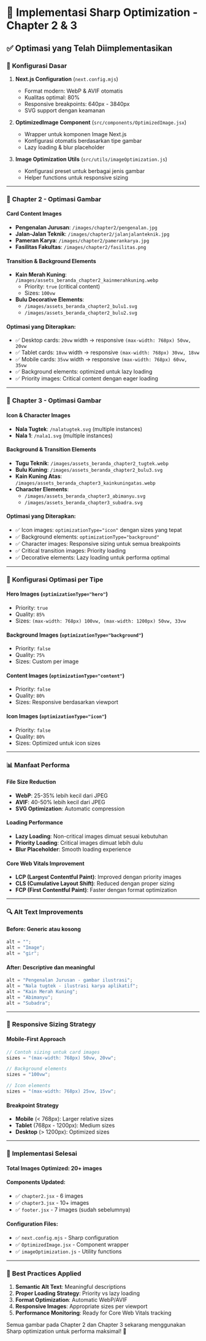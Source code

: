 # 🚀 Implementasi Sharp Optimization - Chapter 2 & 3

## ✅ **Optimasi yang Telah Diimplementasikan**

### 🔧 **Konfigurasi Dasar**

1. **Next.js Configuration** (`next.config.mjs`)

   - Format modern: WebP & AVIF otomatis
   - Kualitas optimal: 80%
   - Responsive breakpoints: 640px - 3840px
   - SVG support dengan keamanan

2. **OptimizedImage Component** (`src/components/OptimizedImage.jsx`)

   - Wrapper untuk komponen Image Next.js
   - Konfigurasi otomatis berdasarkan tipe gambar
   - Lazy loading & blur placeholder

3. **Image Optimization Utils** (`src/utils/imageOptimization.js`)
   - Konfigurasi preset untuk berbagai jenis gambar
   - Helper functions untuk responsive sizing

---

### 📸 **Chapter 2 - Optimasi Gambar**

#### **Card Content Images**

- **Pengenalan Jurusan**: `/images/chapter2/pengenalan.jpg`
- **Jalan-Jalan Teknik**: `/images/chapter2/jalanjalanteknik.jpg`
- **Pameran Karya**: `/images/chapter2/pamerankarya.jpg`
- **Fasilitas Fakultas**: `/images/chapter2/fasilitas.png`

#### **Transition & Background Elements**

- **Kain Merah Kuning**: `/images/assets_beranda_chapter2_kainmerahkuning.webp`
  - Priority: `true` (critical content)
  - Sizes: `100vw`
- **Bulu Decorative Elements**:
  - `/images/assets_beranda_chapter2_bulu1.svg`
  - `/images/assets_beranda_chapter2_bulu2.svg`

#### **Optimasi yang Diterapkan**:

- ✅ Desktop cards: `20vw` width → responsive `(max-width: 768px) 50vw, 20vw`
- ✅ Tablet cards: `18vw` width → responsive `(max-width: 768px) 30vw, 18vw`
- ✅ Mobile cards: `35vw` width → responsive `(max-width: 768px) 60vw, 35vw`
- ✅ Background elements: optimized untuk lazy loading
- ✅ Priority images: Critical content dengan eager loading

---

### 🎨 **Chapter 3 - Optimasi Gambar**

#### **Icon & Character Images**

- **Nala Tugtek**: `/nalatugtek.svg` (multiple instances)
- **Nala 1**: `/nala1.svg` (multiple instances)

#### **Background & Transition Elements**

- **Tugu Teknik**: `/images/assets_beranda_chapter2_tugtek.webp`
- **Bulu Kuning**: `/images/assets_beranda_chapter2_bulu3.svg`
- **Kain Kuning Atas**: `/images/assets_beranda_chapter3_kainkuningatas.webp`
- **Character Elements**:
  - `/images/assets_beranda_chapter3_abimanyu.svg`
  - `/images/assets_beranda_chapter3_subadra.svg`

#### **Optimasi yang Diterapkan**:

- ✅ Icon images: `optimizationType="icon"` dengan sizes yang tepat
- ✅ Background elements: `optimizationType="background"`
- ✅ Character images: Responsive sizing untuk semua breakpoints
- ✅ Critical transition images: Priority loading
- ✅ Decorative elements: Lazy loading untuk performa optimal

---

### 🎯 **Konfigurasi Optimasi per Tipe**

#### **Hero Images** (`optimizationType="hero"`)

- Priority: `true`
- Quality: `85%`
- Sizes: `(max-width: 768px) 100vw, (max-width: 1200px) 50vw, 33vw`

#### **Background Images** (`optimizationType="background"`)

- Priority: `false`
- Quality: `75%`
- Sizes: Custom per image

#### **Content Images** (`optimizationType="content"`)

- Priority: `false`
- Quality: `80%`
- Sizes: Responsive berdasarkan viewport

#### **Icon Images** (`optimizationType="icon"`)

- Priority: `false`
- Quality: `80%`
- Sizes: Optimized untuk icon sizes

---

### 📊 **Manfaat Performa**

#### **File Size Reduction**

- **WebP**: 25-35% lebih kecil dari JPEG
- **AVIF**: 40-50% lebih kecil dari JPEG
- **SVG Optimization**: Automatic compression

#### **Loading Performance**

- **Lazy Loading**: Non-critical images dimuat sesuai kebutuhan
- **Priority Loading**: Critical images dimuat lebih dulu
- **Blur Placeholder**: Smooth loading experience

#### **Core Web Vitals Improvement**

- **LCP (Largest Contentful Paint)**: Improved dengan priority images
- **CLS (Cumulative Layout Shift)**: Reduced dengan proper sizing
- **FCP (First Contentful Paint)**: Faster dengan format optimization

---

### 🔍 **Alt Text Improvements**

#### **Before**: Generic atau kosong

```jsx
alt = "";
alt = "Image";
alt = "gir";
```

#### **After**: Descriptive dan meaningful

```jsx
alt = "Pengenalan Jurusan - gambar ilustrasi";
alt = "Nala tugtek - ilustrasi karya aplikatif";
alt = "Kain Merah Kuning";
alt = "Abimanyu";
alt = "Subadra";
```

---

### 📱 **Responsive Sizing Strategy**

#### **Mobile-First Approach**

```jsx
// Contoh sizing untuk card images
sizes = "(max-width: 768px) 50vw, 20vw";

// Background elements
sizes = "100vw";

// Icon elements
sizes = "(max-width: 768px) 25vw, 15vw";
```

#### **Breakpoint Strategy**

- **Mobile** (< 768px): Larger relative sizes
- **Tablet** (768px - 1200px): Medium sizes
- **Desktop** (> 1200px): Optimized sizes

---

### 🚀 **Implementasi Selesai**

#### **Total Images Optimized**: 20+ images

#### **Components Updated**:

- ✅ `chapter2.jsx` - 6 images
- ✅ `chapter3.jsx` - 10+ images
- ✅ `footer.jsx` - 7 images (sudah sebelumnya)

#### **Configuration Files**:

- ✅ `next.config.mjs` - Sharp configuration
- ✅ `OptimizedImage.jsx` - Component wrapper
- ✅ `imageOptimization.js` - Utility functions

---

### 🎯 **Best Practices Applied**

1. **Semantic Alt Text**: Meaningful descriptions
2. **Proper Loading Strategy**: Priority vs lazy loading
3. **Format Optimization**: Automatic WebP/AVIF
4. **Responsive Images**: Appropriate sizes per viewport
5. **Performance Monitoring**: Ready for Core Web Vitals tracking

Semua gambar pada Chapter 2 dan Chapter 3 sekarang menggunakan Sharp optimization untuk performa maksimal! 🎉

